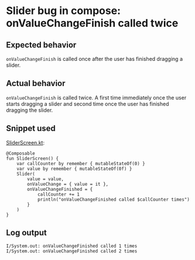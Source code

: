 # Slider bug in compose: onValueChangeFinish called twice

## Expected behavior
`onValueChangeFinish` is called once after the user has finished dragging a slider.

## Actual behavior
`onValueChangeFinish` is called twice. A first time immediately once the user starts dragging a slider and second time once the user has finished dragging the slider.

## Snippet used
[SliderScreen.kt](app/src/main/java/dev/berggren/SliderScreen.kt):
```
@Composable
fun SliderScreen() {
    var callCounter by remember { mutableStateOf(0) }
    var value by remember { mutableStateOf(0f) }
    Slider(
        value = value,
        onValueChange = { value = it },
        onValueChangeFinished = {
            callCounter += 1
            println("onValueChangeFinished called $callCounter times")
        }
    )
}
```

## Log output
```
I/System.out: onValueChangeFinished called 1 times
I/System.out: onValueChangeFinished called 2 times
```

